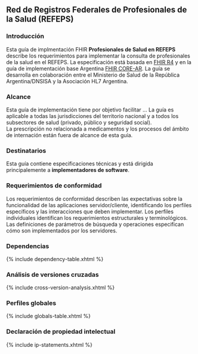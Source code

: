 ## Red de Registros Federales de Profesionales de la Salud (REFEPS)

### Introducción

Esta guía de implmentación FHIR **Profesionales de Salud en REFEPS** describe los requerimientos para implementar la consulta de profesionales de la salud en el REFEPS.
La especificación está basada en [FHIR R4](https://hl7.org/fhir/R4/) y en la guía de implementación base Argentina [FHIR CORE-AR](https://bus.msal.gob.ar/fhir/ar/core/site/index.html). La guía se desarrolla en colaboración entre el Ministerio de Salud de la República Argentina/DNSISA y la Asociación HL7 Argentina.

### Alcance

Esta guía de implementación tiene por objetivo facilitar ...
La guía es aplicable a todas las jurisdicciones del territorio nacional y a todos los subsectores de salud (privado, público y seguridad social).  
La prescripción no relacionada a medicamentos y los procesos del ámbito de internación están fuera de alcance de esta guía.

### Destinatarios

Esta guía contiene especificaciones técnicas y está dirigida principalemente a **implementadores de software**.

### Requerimientos de conformidad

Los requerimientos de conformidad describen las expectativas sobre la funcionalidad de las aplicaciones servidor/cliente, identificando los perfiles específicos y las interacciones que deben implementar. Los perfiles individuales identifican los requerimientos estructurales y terminológicos. Las definiciones de parámetros de búsqueda y operaciones especifican cómo son implementados por los servidores.

### Dependencias
{% include dependency-table.xhtml %}

### Análisis de versiones cruzadas
{% include cross-version-analysis.xhtml %}

### Perfiles globales
{% include globals-table.xhtml %}

### Declaración de propiedad intelectual
{% include ip-statements.xhtml %}
